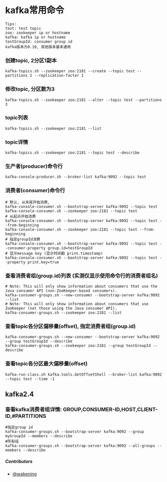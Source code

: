 # kafka常用命令

````
Tips:
test: test topic
zoo: zookeeper ip or hostname
kafka: kafka ip or hostname
testGroupId: consumer group id
kafka版本为0.10, 其他版本基本通用
````

### 创建topic, 2分区1副本
    kafka-topics.sh --zookeeper zoo:2181 --create --topic test --partitions 2 --replication-factor 1

### 修改topic, 分区数为3
    kafka-topics.sh --zookeeper zoo:2181 --alter --topic test --partitions 3

### topic列表
    kafka-topics.sh --zookeeper zoo:2181 --list

### topic详情
    kafka-topics.sh --zookeeper zoo:2181 --topic test --describe

### 生产者(producer)命令行
    kafka-console-producer.sh --broker-list kafka:9092 --topic test

### 消费者(consumer)命令行
    # 默认, 从末尾开始消费,
    kafka-console-consumer.sh --bootstrap-server kafka:9092 --topic test
    kafka-console-consumer.sh --zookeeper zoo:2181 --topic test
    # 从起点开始消费
    kafka-console-consumer.sh --bootstrap-server kafka:9092 --topic test --from-beginning
    kafka-console-consumer.sh --zookeeper zoo:2181 --topic test --from-beginning
    # 指定groupId消费
    kafka-console-consumer.sh --bootstrap-server kafka:9092 --topic test --consumer-property group.id=testGroupId
    # 显示message key (显示时间戳 print.timestamp)
    kafka-console-consumer.sh --bootstrap-server kafka:9092 --topic test --property print.key=true

### 查看消费者组(group.id)列表 (实测仅显示使用命令行的消费者组名)
    # Note: This will only show information about consumers that use the Java consumer API (non-ZooKeeper-based consumers).
    kafka-consumer-groups.sh --new-consumer --bootstrap-server kafka:9092 --list
    # Note: This will only show information about consumers that use ZooKeeper (not those using the Java consumer API).
    kafka-consumer-groups.sh --zookeeper zoo:2181 --list

### 查看topic各分区偏移量(offset), 指定消费者组(group.id)
    kafka-consumer-groups.sh --new-consumer --bootstrap-server kafka:9092 --group testGroupId --describe
    kafka-consumer-groups.sh --zookeeper zoo:2181 --group testGroupId --describe

### 查看topic各分区最大偏移量(offset)
    kafka-run-class.sh kafka.tools.GetOffsetShell --broker-list kafka:9092 --topic test --time -1


## kafka2.4

### 查看kafka消费者组详情: GROUP,CONSUMER-ID,HOST,CLIENT-ID,#PARTITIONS
    #指定group id
    kafka-consumer-groups.sh --bootstrap-server kafka:9092 --group myGroupId --members --describe
    #所有组
    kafka-consumer-groups.sh --bootstrap-server kafka:9092 --all-groups --members --describe

##### Contributors
* [@wakening](https://github.com/wakening)
